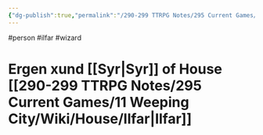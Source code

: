 ```yaml
---
{"dg-publish":true,"permalink":"/290-299 TTRPG Notes/295 Current Games/11 Weeping City/Wiki/Person/Ergen/"}
---
```



#person #ilfar #wizard 

# Ergen xund [[Syr\|Syr]] of House [[290-299 TTRPG Notes/295 Current Games/11 Weeping City/Wiki/House/Ilfar\|Ilfar]]